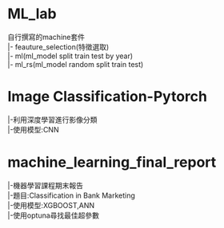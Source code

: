 
# ML_lab
  自行撰寫的machine套件   
  |- feauture_selection(特徵選取)  
  |- ml(ml_model split train test by year)  
  |- ml_rs(ml_model random split train test)  
# Image Classification-Pytorch 
  |-利用深度學習進行影像分類  
  |-使用模型:CNN   
# machine_learning_final_report
  |-機器學習課程期末報告   
  |-題目:Classification in Bank Marketing   
  |-使用模型:XGBOOST,ANN   
  |-使用optuna尋找最佳超參數   

